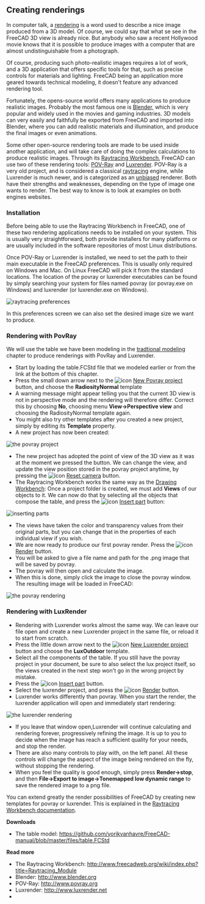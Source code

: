 ## Creating renderings

In computer talk, a [rendering](https://en.wikipedia.org/wiki/Rendering_%28computer_graphics%29) is a word used to describe a nice image produced from a 3D model. Of course, we could say that what se see in the FreeCAD 3D view is already nice. But anybody who saw a recent Hollywood movie knows that it is possible to produce images with a computer that are almost undistinguishable from a photograph.

Of course, producing such photo-realistic images requires a lot of work, and a 3D application that offers specific tools for that, such as precise controls for materials and lighting. FreeCAD being an application more geared towards technical modeling, it doesn't feature any advanced rendering tool.

Fortunately, the opens-source world offers many applications to produce realistic images. Probably the most famous one is [Blender](http://www.blender.org), which is very popular and widely used in the movies and gaming industries. 3D models can very easily and faithfully be exported from FreeCAD and imported into Blender, where you can add realistic materials and illumination, and produce the final images or even animations.

Some other open-source rendering tools are made to be used inside another application, and will take care of doing the complex calculations to  produce realistic images. Through its [Raytracing Workbench](http://www.freecadweb.org/wiki/index.php?title=Raytracing_Module), FreeCAD can use two of these rendering tools: [POV-Ray](https://en.wikipedia.org/wiki/POV-Ray) and [Luxrender](https://en.wikipedia.org/wiki/LuxRender). POV-Ray is a very old project, and is considered a classical [raytracing](https://en.wikipedia.org/wiki/Ray_tracing_%28graphics%29) engine, while Luxrender is much newer, and is categorized as an [unbiased](https://en.wikipedia.org/wiki/Unbiased_rendering) renderer. Both have their strengths and weaknesses, depending on the type of image one wants to render. The best way to know is to look at examples on both engines websites.

### Installation

Before being able to use the Raytracing Workbench in FreeCAD, one of these two rendering applications needs to be installed on your system. This is usually very straightforward, both provide installers for many platforms or are usually included in the software repositories of most Linux distributions.

Once POV-Ray or Luxrender is installed, we need to set the path to their main executable in the FreeCAD preferences. This is usually only required on Windows and Mac. On Linux FreeCAD will pick it from the standard locations. The location of the povray or luxrender executables can be found by simply searching your system for files named povray (or povray.exe on Windows) and luxrender (or luxrender.exe on Windows).

![raytracing preferences](http://www.freecadweb.org/wiki/images/f/f4/Exercise_raytracing_01.jpg)

In this preferences screen we can also set the desired image size we want to produce.

### Rendering with PovRay

We will use the table we have been modeling in the [tradtional modeling](traditional_modeling_the_csg_way.md) chapter to produce renderings with PovRay and Luxrender. 

* Start by loading the table.FCStd file that we modeled earlier or from the link at the bottom of this chapter.
* Press the small down arrow next to the ![icon](http://www.freecadweb.org/wiki/images/thumb/5/59/Raytracing_New.png/16px-Raytracing_New.png) [New Povray project](http://www.freecadweb.org/wiki/index.php?title=Raytracing_New) button, and choose the **RadiosityNormal** template
* A warning message might appear telling you that the current 3D view is not in perspective mode and the rendering will therefore differ. Correct this by choosing **No**, choosing menu **View->Perspective view** and choosing the RadiosityNormal template again.
* You might also try other templates after you created a new project, simply by editing its **Template** property.
* A new project has now been created:

![the povray project](http://www.freecadweb.org/wiki/images/d/d0/Exercise_raytracing_02.jpg)

* The new project has adopted the point of view of the 3D view as it was at the moment we pressed the button. We can change the view, and update the view position stored in the povray project anytime, by pressing the ![icon](http://www.freecadweb.org/wiki/images/thumb/9/92/Raytracing_ResetCamera.png/16px-Raytracing_ResetCamera.png) [Reset camera](http://www.freecadweb.org/wiki/index.php?title=Raytracing_ResetCamera) button.
* The Raytracing Workbench works the same way as the [Drawing Workbench](http://www.freecadweb.org/wiki/index.php?title=Drawing_Module): Once a project folder is created, we must add **Views** of our objects to it. We can now do that by selecting all the objects that compose the table, and press the ![icon](http://www.freecadweb.org/wiki/images/thumb/9/9e/Raytracing_InsertPart.png/16px-Raytracing_InsertPart.png) [Insert part](http://www.freecadweb.org/wiki/index.php?title=Raytracing_InsertPart) button:

![inserting parts](http://www.freecadweb.org/wiki/images/e/eb/Exercise_raytracing_03.jpg)

* The views have taken the color and transparency values from their original parts, but you can change that in the properties of each individual view if you wish.
* We are now ready to produce our first povray render. Press the ![icon](http://www.freecadweb.org/wiki/images/thumb/c/c5/Raytracing_Render.png/16px-Raytracing_Render.png) [Render](http://www.freecadweb.org/wiki/index.php?title=Raytracing_Render) button.
* You will be asked to give a file name and path for the .png image that will be saved by povray.
* The povray will then open and calculate the image.
* When this is done, simply click the image to close the povray window. The resulting image will be loaded in FreeCAD:

![the povray rendering](http://www.freecadweb.org/wiki/images/f/f9/Exercise_raytracing_04.jpg)

### Rendering with LuxRender

* Rendering with Luxrender works almost the same way. We can leave our file open and create a new Luxrender project in the same file, or reload it to start from scratch.
* Press the little down arrow next to the ![icon](http://www.freecadweb.org/wiki/images/thumb/0/05/Raytracing_Lux.png/16px-Raytracing_Lux.png) [New Luxrender project](http://www.freecadweb.org/wiki/index.php?title=Raytracing_Lux) button and choose the **LuxOutdoor** template.
* Select all the components of the table. If you still have the povray project in your document, be sure to also select the lux project itself, so the views created in the next step won't go in the wrong project by mistake.
* Press the ![icon](http://www.freecadweb.org/wiki/images/thumb/9/9e/Raytracing_InsertPart.png/16px-Raytracing_InsertPart.png) [Insert part](http://www.freecadweb.org/wiki/index.php?title=Raytracing_InsertPart) button.
* Select the luxrender project, and press the ![icon](http://www.freecadweb.org/wiki/images/thumb/c/c5/Raytracing_Render.png/16px-Raytracing_Render.png) [Render](http://www.freecadweb.org/wiki/index.php?title=Raytracing_Render) button.
* Luxrender works differently than povray. When you start the render, the luxrender application will open and immediately start rendering:

![the luxrender rendering](http://www.freecadweb.org/wiki/images/a/aa/Exercise_raytracing_05.jpg)

* If you leave that window open,Luxrender will continue calculating and rendering forever, progressively refining the image. It is up to you to decide when the image has reach a sufficient quality for your needs, and stop the render.
* There are also many controls to play with, on the left panel. All these controls will change the aspect of the image being rendered on the fly, without stopping the rendering.
* When you feel the quality is good enough, simply press **Render->stop**, and then **File->Export to image->Tonemapped low dynamic range** to save the rendered image to a png file.

You can extend greatly the render possibilities of FreeCAD by creating new templates for povray or luxrender. This is explained in the [Raytracing Workbench documentation](http://www.freecadweb.org/wiki/index.php?title=Raytracing_Module).

**Downloads**

* The table model: https://github.com/yorikvanhavre/FreeCAD-manual/blob/master/files/table.FCStd

**Read more**

* The Raytracing Workbench: http://www.freecadweb.org/wiki/index.php?title=Raytracing_Module
* Blender: http://www.blender.org
* POV-Ray: http://www.povray.org
* Luxrender: http://www.luxrender.net
* 
